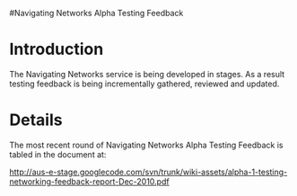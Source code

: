 #Navigating Networks Alpha Testing Feedback

# Introduction #

The Navigating Networks service is being developed in stages.  As a result testing feedback is being incrementally gathered, reviewed and updated.


# Details #

The most recent round of Navigating Networks Alpha Testing Feedback is tabled in the document at:

http://aus-e-stage.googlecode.com/svn/trunk/wiki-assets/alpha-1-testing-networking-feedback-report-Dec-2010.pdf